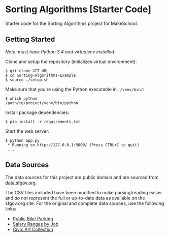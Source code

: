 # Sorting Algorithms [Starter Code]

Starter code for the Sorting Algorithms project for MakeSchool.

## Getting Started

_Note: must have Python 3.4 and virtualenv installed._

Clone and setup the repository (initializes virtual environment):

```shell-session
$ git clone GIT_URL
$ cd Sorting-Algorithms-Example
$ source ./setup.sh
```

Make sure that you're using the Python executable in `./venv/bin/`:

```shell-session
$ which python
/path/to/project/venv/bin/python
```

Install package dependencies:

```shell-session
$ pip install -r requirements.txt
```

Start the web server:

```shell-session
$ python app.py
 * Running on http://127.0.0.1:5000/ (Press CTRL+C to quit)
 ...
```

## Data Sources

The data sources for this project are public domain and are sourced from [data.sfgov.org](https://data.sfgov.org/).

The CSV files included have been modified to make parsing/reading easier and _do not_ represent the full or up-to-date data as available on the sfgov.org site. For the original and complete data sources, use the following links:

- [Public Bike Parking](https://data.sfgov.org/Transportation/Bicycle-Parking-Public-/w969-5mn4)
- [Salary Ranges by Job](https://data.sfgov.org/City-Management-and-Ethics/Salary-Ranges-by-Job-Classification/7h4w-reyq)
- [Civic Art Collection](https://data.sfgov.org/Culture-and-Recreation/SF-Civic-Art-Collection/zfw6-95su)
